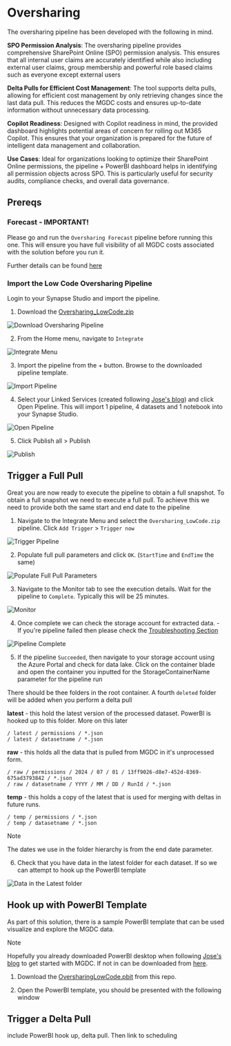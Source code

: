 # Oversharing

The oversharing pipeline has been developed with the following in mind.

**SPO Permission Analysis**: The oversharing pipeline provides comprehensive SharePoint Online (SPO) permission analysis. This ensures that all internal user claims are accurately identified while also including external user claims, group membership and powerful role based claims such as everyone except external users

**Delta Pulls for Efficient Cost Management**: The tool supports delta pulls, allowing for efficient cost management by only retrieving changes since the last data pull. This reduces the MGDC costs and ensures up-to-date information without unnecessary data processing.

**Copilot Readiness**: Designed with Copilot readiness in mind, the provided dashboard highlights potential areas of concern for rolling out M365 Copilot. This ensures that your organization is prepared for the future of intelligent data management and collaboration.

**Use Cases**: Ideal for organizations looking to optimize their SharePoint Online permissions, the pipeline + PowerBI dashboard helps in identifying all permission objects across SPO. This is particularly useful for security audits, compliance checks, and overall data governance.

## Prereqs

### Forecast - IMPORTANT!

Please go and run the `Oversharing Forecast` pipeline before running this one. This will ensure you have full visibility of all MGDC costs associated with the solution before you run it.

Further details can be found [here](/oversharing/forecast/README.md)

### Import the Low Code Oversharing Pipeline

Login to your Synapse Studio and import the pipeline.

1. Download the [Oversharing_LowCode.zip](/oversharing/Oversharing_LowCode.zip)

![Download Oversharing Pipeline](/docs/res/DLOPipeline.png)

2. From the Home menu, navigate to `Integrate`

![Integrate Menu](/docs/res/IntegrateMenu.png)

3. Import the pipeline from the + button. Browse to the downloaded pipeline template.

![Import Pipeline](/docs/res/ImportPipeline.png)

4. Select your Linked Services (created following [Jose's blog](https://techcommunity.microsoft.com/t5/microsoft-graph-data-connect-for/step-by-step-gather-a-detailed-dataset-on-sharepoint-sites-using/ba-p/4070563)) and click Open Pipeline. This will import 1 pipeline, 4 datasets and 1 notebook into your Synapse Studio.

![Open Pipeline](/docs/res/OpenOPipeline.png)

5. Click Publish all > Publish

![Publish](/docs/res/PublishOPipeline.png)

## Trigger a Full Pull

Great you are now ready to execute the pipeline to obtain a full snapshot. To obtain a full snapshot we need to execute a full pull. To achieve this we need to provide both the same start and end date to the pipeline

1. Navigate to the Integrate Menu and select the `Oversharing_LowCode.zip` pipeline. Click `Add Trigger` > `Trigger now`

![Trigger Pipeline](/docs/res/TriggerOPipeline.png)

2. Populate full pull parameters and click `OK`. (`StartTime` and `EndTime` the same)

![Populate Full Pull Parameters](/docs/res/OverFullPullTrigger.png)

3. Navigate to the Monitor tab to see the execution details. Wait for the pipeline to `Complete`. Typically this will be 25 minutes.

![Monitor](/docs/res/OverPipelineExecution.png)

4. Once complete we can check the storage account for extracted data. - If you're pipeline failed then please check the [Troubleshooting Section](/docs/Troubleshooting.md)

![Pipeline Complete](/docs/res/OFPipelineComplete.png)

5. If the pipeline `Succeeded`, then navigate to your storage account using the Azure Portal and check for data lake. Click on the container blade and open the container you inputted for the StorageContainerName parameter for the pipeline run

There should be thee folders in the root container. A fourth `deleted` folder will be added when you perform a delta pull

**latest** - this hold the latest version of the processed dataset. PowerBI is hooked up to this folder. More on this later

```
/ latest / permissions / *.json
/ latest / datasetname / *.json
```

**raw** - this holds all the data that is pulled from MGDC in it's unprocessed form.

```
/ raw / permissions / 2024 / 07 / 01 / 13ff9026-d8e7-452d-8369-675ad3793842 / *.json
/ raw / datasetname / YYYY / MM / DD / RunId / *.json
```

**temp** - this holds a copy of the latest that is used for merging with deltas in future runs. 

```
/ temp / permissions / *.json
/ temp / datasetname / *.json

```

>[!Note]  
> The dates we use in the folder hierarchy is from the end date parameter. 


6. Check that you have data in the latest folder for each dataset. If so we can attempt to hook up the PowerBI template

![Data in the Latest folder](/docs/res/OverDataLakeFullPull.png)

## Hook up with PowerBI Template

As part of this solution, there is a sample PowerBI template that can be used visualize and explore the MGDC data.

>[!Note]  
> Hopefully you already downloaded PowerBI desktop when following [Jose's blog](https://techcommunity.microsoft.com/t5/microsoft-graph-data-connect-for/step-by-step-gather-a-detailed-dataset-on-sharepoint-sites-using/ba-p/4070563) to get started with MGDC. If not in can be downloaded from [here](https://www.microsoft.com/en-us/power-platform/products/power-bi/downloads).

1. Download the [OversharingLowCode.pbit](/oversharing/OversharingLowCode.pbit) from this repo.



2. Open the PowerBI template, you should be presented with the following window

## Trigger a Delta Pull



 include PowerBI hook up, delta pull. Then link to scheduling